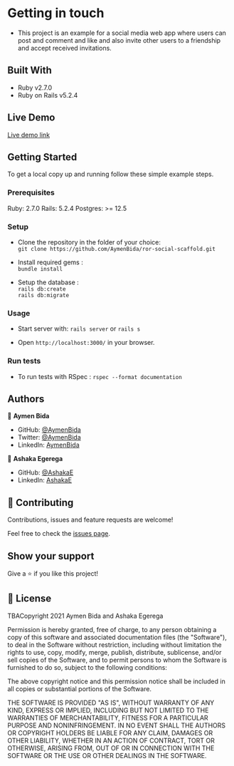 # Getting in touch

- This project is an example for a social media web app where users can post and comment and like
and also invite other users to a friendship and accept received invitations.

## Built With

- Ruby v2.7.0
- Ruby on Rails v5.2.4

## Live Demo

[Live demo link](https://morning-ocean-43972.herokuapp.com/users/sign_in)

## Getting Started

To get a local copy up and running follow these simple example steps.

### Prerequisites

Ruby: 2.7.0
Rails: 5.2.4
Postgres: >= 12.5

### Setup

- Clone the repository in the folder of your choice:<br> 
`git clone https://github.com/AymenBida/ror-social-scaffold.git`

- Install required gems :<br>
`bundle install`

- Setup the database :<br>
`rails db:create`<br>
`rails db:migrate`

### Usage

- Start server with:
`rails server` or `rails s`

- Open `http://localhost:3000/` in your browser.

### Run tests

- To run tests with RSpec :
`rspec --format documentation`

## Authors

👤 **Aymen Bida**

- GitHub: [@AymenBida](https://github.com/AymenBida)
- Twitter: [@AymenBida](https://twitter.com/AymenBida)
- LinkedIn: [AymenBida](https://www.linkedin.com/in/aymenbida/)

👤 **Ashaka Egerega**

- GitHub: [@AshakaE](https://github.com/AshakaE)
- LinkedIn: [AshakaE](https://www.linkedin.com/in/AshakaE/)

## 🤝 Contributing

Contributions, issues and feature requests are welcome!

Feel free to check the [issues page](https://github.com/AymenBida/ror-social-scaffold/issues).

## Show your support

Give a ⭐️ if you like this project!

## 📝 License

TBACopyright 2021 Aymen Bida and Ashaka Egerega

Permission is hereby granted, free of charge, to any person obtaining a copy of this software and associated documentation files (the "Software"), to deal in the Software without restriction, including without limitation the rights to use, copy, modify, merge, publish, distribute, sublicense, and/or sell copies of the Software, and to permit persons to whom the Software is furnished to do so, subject to the following conditions:

The above copyright notice and this permission notice shall be included in all copies or substantial portions of the Software.

THE SOFTWARE IS PROVIDED "AS IS", WITHOUT WARRANTY OF ANY KIND, EXPRESS OR IMPLIED, INCLUDING BUT NOT LIMITED TO THE WARRANTIES OF MERCHANTABILITY, FITNESS FOR A PARTICULAR PURPOSE AND NONINFRINGEMENT. IN NO EVENT SHALL THE AUTHORS OR COPYRIGHT HOLDERS BE LIABLE FOR ANY CLAIM, DAMAGES OR OTHER LIABILITY, WHETHER IN AN ACTION OF CONTRACT, TORT OR OTHERWISE, ARISING FROM, OUT OF OR IN CONNECTION WITH THE SOFTWARE OR THE USE OR OTHER DEALINGS IN THE SOFTWARE.

